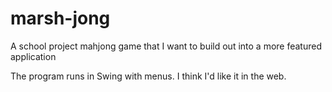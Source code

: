# marsh-jong
A school project mahjong game that I want to build out into a more featured application

The program runs in Swing with menus. I think I'd like it in the web.
